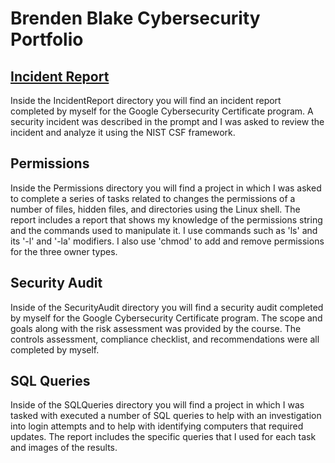# Brenden Blake Cybersecurity Portfolio

## [Incident Report](./IncidentReport/Incident%20Report.md)
Inside the IncidentReport directory you will find an incident report completed by myself for the Google Cybersecurity Certificate program. A security incident was described in the prompt and I was asked to review the incident
and analyze it using the NIST CSF framework.

## Permissions
Inside the Permissions directory you will find a project in which I was asked to complete a series of tasks related to changes the permissions of a number of files, hidden files, and directories using the Linux shell.
The report includes a report that shows my knowledge of the permissions string and the commands used to manipulate it. I use commands such as 'ls' and its '-l' and '-la' modifiers. I also use 'chmod' to add and remove permissions
for the three owner types.

## Security Audit
Inside of the SecurityAudit directory you will find a security audit completed by myself for the Google Cybersecurity Certificate program. The scope and goals along with the risk assessment was provided by the course.
The controls assessment, compliance checklist, and recommendations were all completed by myself.

## SQL Queries
Inside of the SQLQueries directory you will find a project in which I was tasked with executed a number of SQL queries to help with an investigation into login attempts and to help with identifying computers that required updates.
The report includes the specific queries that I used for each task and images of the results. 
